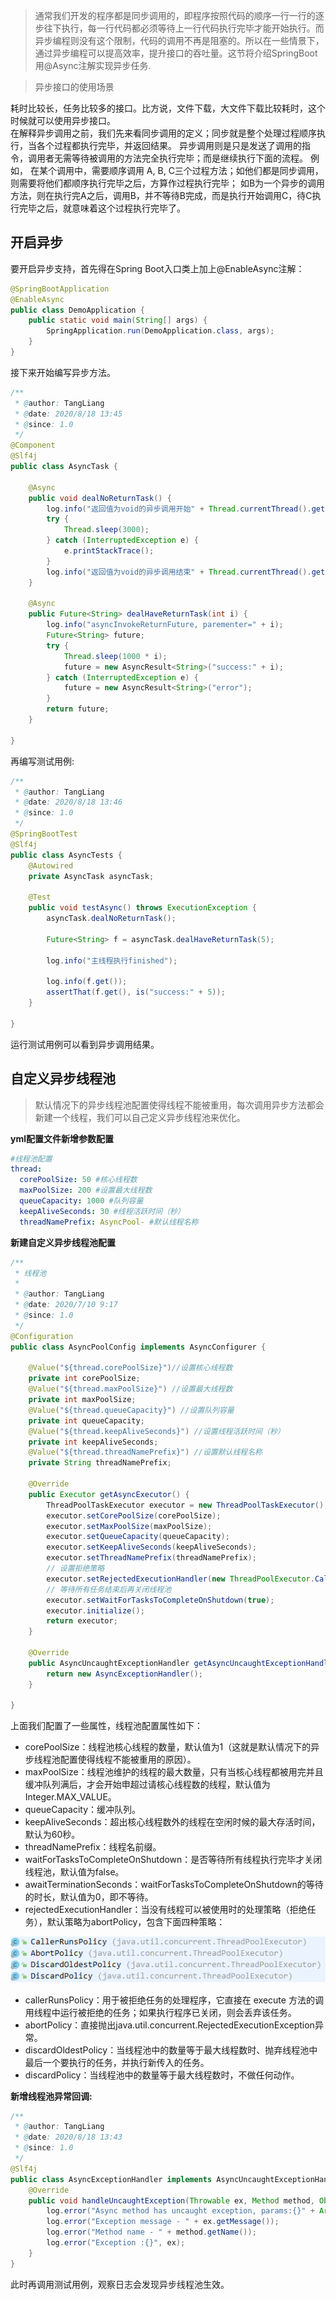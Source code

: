 > 通常我们开发的程序都是同步调用的，即程序按照代码的顺序一行一行的逐步往下执行，每一行代码都必须等待上一行代码执行完毕才能开始执行。而异步编程则没有这个限制，代码的调用不再是阻塞的。所以在一些情景下，通过异步编程可以提高效率，提升接口的吞吐量。这节将介绍SpringBoot用@Async注解实现异步任务.

> 异步接口的使用场景

耗时比较长，任务比较多的接口。比方说，文件下载，大文件下载比较耗时，这个时候就可以使用异步接口。
<br>
在解释异步调用之前，我们先来看同步调用的定义；同步就是整个处理过程顺序执行，当各个过程都执行完毕，并返回结果。 异步调用则是只是发送了调用的指令，调用者无需等待被调用的方法完全执行完毕；而是继续执行下面的流程。
例如， 在某个调用中，需要顺序调用 A, B, C三个过程方法；如他们都是同步调用，则需要将他们都顺序执行完毕之后，方算作过程执行完毕； 如B为一个异步的调用方法，则在执行完A之后，调用B，并不等待B完成，而是执行开始调用C，待C执行完毕之后，就意味着这个过程执行完毕了。

## 开启异步

要开启异步支持，首先得在Spring Boot入口类上加上@EnableAsync注解：
```java
@SpringBootApplication
@EnableAsync
public class DemoApplication {
    public static void main(String[] args) {
        SpringApplication.run(DemoApplication.class, args);
    }
}
```

接下来开始编写异步方法。
```java
/**
 * @author: TangLiang
 * @date: 2020/8/18 13:45
 * @since: 1.0
 */
@Component
@Slf4j
public class AsyncTask {

    @Async
    public void dealNoReturnTask() {
        log.info("返回值为void的异步调用开始" + Thread.currentThread().getName());
        try {
            Thread.sleep(3000);
        } catch (InterruptedException e) {
            e.printStackTrace();
        }
        log.info("返回值为void的异步调用结束" + Thread.currentThread().getName());
    }

    @Async
    public Future<String> dealHaveReturnTask(int i) {
        log.info("asyncInvokeReturnFuture, parementer=" + i);
        Future<String> future;
        try {
            Thread.sleep(1000 * i);
            future = new AsyncResult<String>("success:" + i);
        } catch (InterruptedException e) {
            future = new AsyncResult<String>("error");
        }
        return future;
    }

}
```

再编写测试用例:
```java
/**
 * @author: TangLiang
 * @date: 2020/8/18 13:46
 * @since: 1.0
 */
@SpringBootTest
@Slf4j
public class AsyncTests {
    @Autowired
    private AsyncTask asyncTask;

    @Test
    public void testAsync() throws ExecutionException {
        asyncTask.dealNoReturnTask();

        Future<String> f = asyncTask.dealHaveReturnTask(5);

        log.info("主线程执行finished");

        log.info(f.get());
        assertThat(f.get(), is("success:" + 5));
    }

}
```

运行测试用例可以看到异步调用结果。

## 自定义异步线程池

> 默认情况下的异步线程池配置使得线程不能被重用，每次调用异步方法都会新建一个线程，我们可以自己定义异步线程池来优化。

**yml配置文件新增参数配置**
```yaml
#线程池配置
thread:
  corePoolSize: 50 #核心线程数
  maxPoolSize: 200 #设置最大线程数
  queueCapacity: 1000 #队列容量
  keepAliveSeconds: 30 #线程活跃时间（秒）
  threadNamePrefix: AsyncPool- #默认线程名称
```

**新建自定义异步线程池配置**
```java
/**
 * 线程池
 *
 * @author: TangLiang
 * @date: 2020/7/10 9:17
 * @since: 1.0
 */
@Configuration
public class AsyncPoolConfig implements AsyncConfigurer {

    @Value("${thread.corePoolSize}")//设置核心线程数
    private int corePoolSize;
    @Value("${thread.maxPoolSize}") //设置最大线程数
    private int maxPoolSize;
    @Value("${thread.queueCapacity}") //设置队列容量
    private int queueCapacity;
    @Value("${thread.keepAliveSeconds}") //设置线程活跃时间（秒）
    private int keepAliveSeconds;
    @Value("${thread.threadNamePrefix}") //设置默认线程名称
    private String threadNamePrefix;

    @Override
    public Executor getAsyncExecutor() {
        ThreadPoolTaskExecutor executor = new ThreadPoolTaskExecutor();
        executor.setCorePoolSize(corePoolSize);
        executor.setMaxPoolSize(maxPoolSize);
        executor.setQueueCapacity(queueCapacity);
        executor.setKeepAliveSeconds(keepAliveSeconds);
        executor.setThreadNamePrefix(threadNamePrefix);
        // 设置拒绝策略
        executor.setRejectedExecutionHandler(new ThreadPoolExecutor.CallerRunsPolicy());
        // 等待所有任务结束后再关闭线程池
        executor.setWaitForTasksToCompleteOnShutdown(true);
        executor.initialize();
        return executor;
    }

    @Override
    public AsyncUncaughtExceptionHandler getAsyncUncaughtExceptionHandler() {
        return new AsyncExceptionHandler();
    }

}
```

上面我们配置了一些属性，线程池配置属性如下：

- corePoolSize：线程池核心线程的数量，默认值为1（这就是默认情况下的异步线程池配置使得线程不能被重用的原因）。
- maxPoolSize：线程池维护的线程的最大数量，只有当核心线程都被用完并且缓冲队列满后，才会开始申超过请核心线程数的线程，默认值为Integer.MAX_VALUE。
- queueCapacity：缓冲队列。
- keepAliveSeconds：超出核心线程数外的线程在空闲时候的最大存活时间，默认为60秒。
- threadNamePrefix：线程名前缀。
- waitForTasksToCompleteOnShutdown：是否等待所有线程执行完毕才关闭线程池，默认值为false。
- awaitTerminationSeconds：waitForTasksToCompleteOnShutdown的等待的时长，默认值为0，即不等待。
- rejectedExecutionHandler：当没有线程可以被使用时的处理策略（拒绝任务），默认策略为abortPolicy，包含下面四种策略：

![](../../images/async/async_pool.png)

- callerRunsPolicy：用于被拒绝任务的处理程序，它直接在 execute 方法的调用线程中运行被拒绝的任务；如果执行程序已关闭，则会丢弃该任务。
- abortPolicy：直接抛出java.util.concurrent.RejectedExecutionException异常。
- discardOldestPolicy：当线程池中的数量等于最大线程数时、抛弃线程池中最后一个要执行的任务，并执行新传入的任务。
- discardPolicy：当线程池中的数量等于最大线程数时，不做任何动作。

**新增线程池异常回调:**
```java
/**
 * @author: TangLiang
 * @date: 2020/8/18 13:43
 * @since: 1.0
 */
@Slf4j
public class AsyncExceptionHandler implements AsyncUncaughtExceptionHandler {
    @Override
    public void handleUncaughtException(Throwable ex, Method method, Object... params) {
        log.error("Async method has uncaught exception, params:{}" + Arrays.toString(params));
        log.error("Exception message - " + ex.getMessage());
        log.error("Method name - " + method.getName());
        log.error("Exception :{}", ex);
    }
}
```

此时再调用测试用例，观察日志会发现异步线程池生效。

